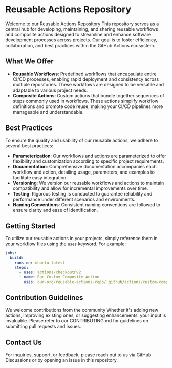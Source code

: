 # Reusable Actions Repository

Welcome to our Reusable Actions Repository This repository serves as a central hub for developing, maintaining, and sharing reusable workflows and composite actions designed to streamline and enhance software development processes across projects. Our goal is to foster efficiency, collaboration, and best practices within the GitHub Actions ecosystem.

## What We Offer

- **Reusable Workflows**: Predefined workflows that encapsulate entire CI/CD processes, enabling rapid deployment and consistency across multiple repositories. These workflows are designed to be versatile and adaptable to various project needs.
- **Composite Actions**: Custom actions that bundle together sequences of steps commonly used in workflows. These actions simplify workflow definitions and promote code reuse, making your CI/CD pipelines more manageable and understandable.

## Best Practices

To ensure the quality and usability of our reusable actions, we adhere to several best practices:

- **Parameterization**: Our workflows and actions are parameterized to offer flexibility and customization according to specific project requirements.
- **Documentation**: Comprehensive documentation accompanies each workflow and action, detailing usage, parameters, and examples to facilitate easy integration.
- **Versioning**: We version our reusable workflows and actions to maintain compatibility and allow for incremental improvements over time.
- **Testing**: Rigorous testing is conducted to guarantee reliability and performance under different scenarios and environments.
- **Naming Conventions**: Consistent naming conventions are followed to ensure clarity and ease of identification.

## Getting Started

To utilize our reusable actions in your projects, simply reference them in your workflow files using the `uses` keyword. For example:

```yaml
jobs:
  build:
    runs-on: ubuntu-latest
    steps:
      - uses: actions/checkout@v2
      - name: Run Custom Composite Action
        uses: our-org/reusable-actions-repo/.github/actions/custom-composite-action@main
```

## Contribution Guidelines

We welcome contributions from the community Whether it's adding new actions, improving existing ones, or suggesting enhancements, your input is invaluable. Please refer to our CONTRIBUTING.md for guidelines on submitting pull requests and issues.

## Contact Us

For inquiries, support, or feedback, please reach out to us via GitHub Discussions or by opening an issue in this repository.

